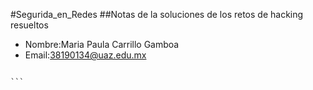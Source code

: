 #Segurida_en_Redes
##Notas de la soluciones de los retos de hacking resueltos

- Nombre:Maria Paula Carrillo Gamboa
- Email:38190134@uaz.edu.mx

````

```
